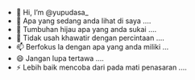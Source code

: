 - 👋 Hi, I’m @yupudasa_
- 👀 Apa yang sedang anda lihat di saya ....
- 🌱 Tumbuhan hijau apa yang anda sukai ....
- 💞️ Tidak usah khawatir dengan percintaan ....
- 📫 Berfokus la dengan apa yang anda miliki ...
- 😄 Jangan lupa tertawa ....
- ⚡ Lebih baik mencoba dari pada mati penasaran ....

<!---
Yuda12yupu/Yuda12yupu is a ✨ special ✨ repository because its `README.md` (this file) appears on your GitHub profile.
You can click the Preview link to take a look at your changes.
--->
